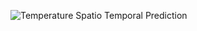 ![Temperature Spatio Temporal Prediction](https://github.com/user-attachments/assets/496ac7a0-2e04-4eb0-ba0e-a998ad743094)
